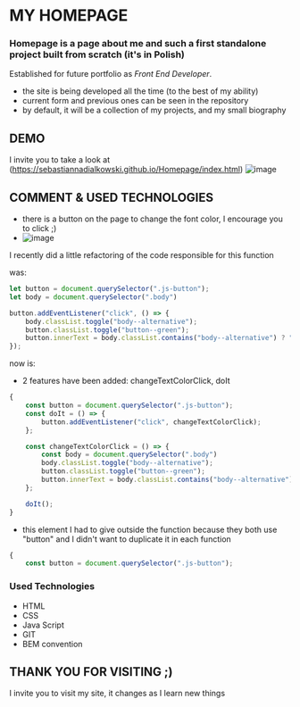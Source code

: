 # MY HOMEPAGE 


### Homepage is a page about me and such a first standalone project built from scratch (it's in Polish)

Established for future portfolio as *Front End Developer*.

- the site is being developed all the time (to the best of my ability)
- current form and previous ones can be seen in the repository 
- by default, it will be a collection of my projects, and my small biography 

## DEMO 
I invite you to take a look at (https://sebastiannadialkowski.github.io/Homepage/index.html)
![image](https://user-images.githubusercontent.com/121190741/211201983-4401a998-55da-418c-81d5-10d904593a62.png)

## COMMENT & USED TECHNOLOGIES

- there is a button on the page to change the font color, I encourage you to click ;)
- ![image](https://user-images.githubusercontent.com/121190741/211202097-650adda8-479c-4c6e-9344-01049c70e8a4.png)

I recently did a little refactoring of the code responsible for this function

was:
```javascript
let button = document.querySelector(".js-button");
let body = document.querySelector(".body")

button.addEventListener("click", () => {
    body.classList.toggle("body--alternative");
    button.classList.toggle("button--green");
    button.innerText = body.classList.contains("body--alternative") ? " zielony " : " czerwony "
});
```

now is:

- 2 features have been added: changeTextColorClick, doIt 

```javascript
{
    const button = document.querySelector(".js-button");
    const doIt = () => {
        button.addEventListener("click", changeTextColorClick);
    };

    const changeTextColorClick = () => {
        const body = document.querySelector(".body")
        body.classList.toggle("body--alternative");
        button.classList.toggle("button--green");
        button.innerText = body.classList.contains("body--alternative") ? " zielony " : " czerwony "
    };

    doIt();
}
```

- this element I had to give outside the function because they both use "button" and I didn't want to duplicate it in each function

```javascript
{
    const button = document.querySelector(".js-button");
```

### Used Technologies
- HTML
- CSS
- Java Script
- GIT
- BEM convention

## THANK YOU FOR VISITING ;)

I invite you to visit my site, it changes as I learn new things


